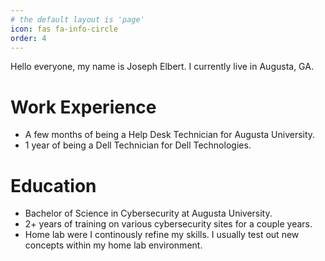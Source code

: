 ```yaml
---
# the default layout is 'page'
icon: fas fa-info-circle
order: 4
---
```


Hello everyone, my name is Joseph Elbert. I currently live in Augusta, GA.

# Work Experience
- A few months of being a Help Desk Technician for Augusta University. 
- 1 year of being a Dell Technician for Dell Technologies.

# Education
- Bachelor of Science in Cybersecurity at Augusta University.
- 2+ years of training on various cybersecurity sites for a couple years.
- Home lab were I continously refine my skills. I usually test out new concepts within my home lab environment.
